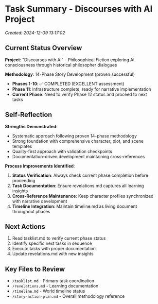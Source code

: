 # Task Summary - Discourses with AI Project
*Created: 2024-12-09 13:17:02*

## Current Status Overview

**Project**: "Discourses with AI" - Philosophical Fiction exploring AI consciousness through historical philosopher dialogues

**Methodology**: 14-Phase Story Development (proven successful)
- **Phases 1-10**: ✅ COMPLETED (EXCELLENT assessment)
- **Phase 11**: Infrastructure complete, ready for narrative implementation
- **Current Phase**: Need to verify Phase 12 status and proceed to next tasks

## Self-Reflection

**Strengths Demonstrated**:
- Systematic approach following proven 14-phase methodology
- Strong foundation with comprehensive character, plot, and scene templates
- Quality-first approach with validation checkpoints
- Documentation-driven development maintaining cross-references

**Process Improvements Identified**:
1. **Status Verification**: Always check current phase completion before proceeding
2. **Task Documentation**: Ensure revelations.md captures all learning insights
3. **Cross-Reference Maintenance**: Keep character profiles synchronized with narrative development
4. **Timeline Integration**: Maintain timeline.md as living document throughout phases

## Next Actions
1. Read tasklist.md to verify current phase status
2. Identify specific next tasks in sequence
3. Execute tasks with proper documentation
4. Update revelations.md with new insights

## Key Files to Review
- `/tasklist.md` - Primary task coordination
- `/revelations.md` - Learning documentation
- `/timeline.md` - World timeline status
- `/story-action-plan.md` - Overall methodology reference
